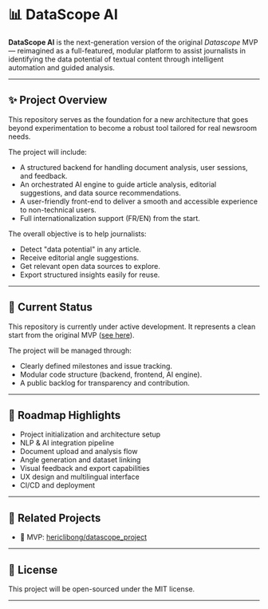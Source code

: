 # 📊 DataScope AI

**DataScope AI** is the next-generation version of the original *Datascope* MVP — reimagined as a full-featured, modular platform to assist journalists in identifying the data potential of textual content through intelligent automation and guided analysis.

---

## ✨ Project Overview

This repository serves as the foundation for a new architecture that goes beyond experimentation to become a robust tool tailored for real newsroom needs.

The project will include:
- A structured backend for handling document analysis, user sessions, and feedback.
- An orchestrated AI engine to guide article analysis, editorial suggestions, and data source recommendations.
- A user-friendly front-end to deliver a smooth and accessible experience to non-technical users.
- Full internationalization support (FR/EN) from the start.

The overall objective is to help journalists:
- Detect "data potential" in any article.
- Receive editorial angle suggestions.
- Get relevant open data sources to explore.
- Export structured insights easily for reuse.

---

## 🧱 Current Status

This repository is currently under active development. It represents a clean start from the original MVP ([see here](https://github.com/hericlibong/datascope_project)).

The project will be managed through:
- Clearly defined milestones and issue tracking.
- Modular code structure (backend, frontend, AI engine).
- A public backlog for transparency and contribution.

---

## 🚧 Roadmap Highlights

- Project initialization and architecture setup
- NLP & AI integration pipeline
- Document upload and analysis flow
- Angle generation and dataset linking
- Visual feedback and export capabilities
- UX design and multilingual interface
- CI/CD and deployment

---

## 🔗 Related Projects

- 🧪 MVP: [hericlibong/datascope_project](https://github.com/hericlibong/datascope_project)

---

## 📄 License

This project will be open-sourced under the MIT license.

---
